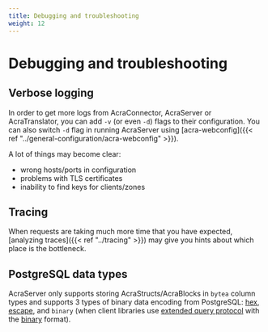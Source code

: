 ```yaml
---
title: Debugging and troubleshooting
weight: 12
---
```


# Debugging and troubleshooting

## Verbose logging

In order to get more logs from AcraConnector, AcraServer or AcraTranslator, you can add `-v` (or even `-d`) flags to their configuration.
You can also switch `-d` flag in running AcraServer using [acra-webconfig]({{< ref "../general-configuration/acra-webconfig" >}}).

A lot of things may become clear:
* wrong hosts/ports in configuration
* problems with TLS certificates
* inability to find keys for clients/zones

## Tracing

When requests are taking much more time that you have expected,
[analyzing traces]({{< ref "../tracing" >}}) may give you hints about which place is the bottleneck.


## PostgreSQL data types

AcraServer only supports storing AcraStructs/AcraBlocks in `bytea` column types and supports 3 types of binary data encoding from PostgreSQL: [hex](https://www.postgresql.org/docs/current/datatype-binary.html#AEN5755), [escape](https://www.postgresql.org/docs/current/datatype-binary.html#AEN5764), and `binary` (when client libraries use [extended query protocol](https://www.postgresql.org/docs/current/protocol-overview.html#PROTOCOL-QUERY-CONCEPTS) with the [binary](https://www.postgresql.org/docs/current/protocol-overview.html#PROTOCOL-FORMAT-CODES) format).